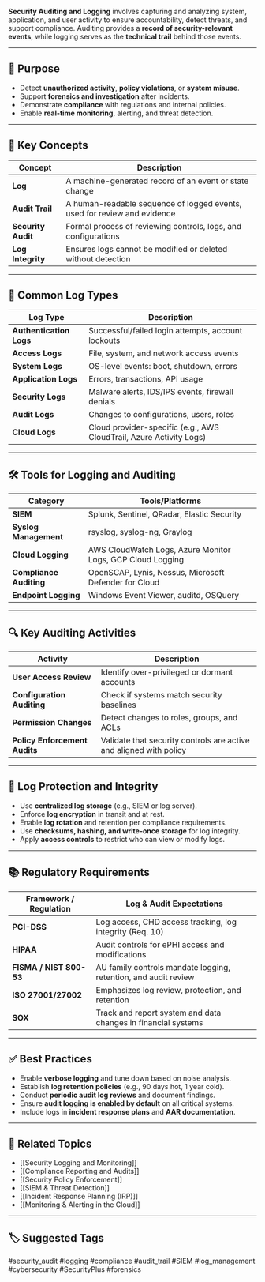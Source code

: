 **Security Auditing and Logging** involves capturing and analyzing system, application, and user activity to ensure accountability, detect threats, and support compliance. Auditing provides a **record of security-relevant events**, while logging serves as the **technical trail** behind those events.

---

## 🎯 Purpose

- Detect **unauthorized activity**, **policy violations**, or **system misuse**.
- Support **forensics and investigation** after incidents.
- Demonstrate **compliance** with regulations and internal policies.
- Enable **real-time monitoring**, alerting, and threat detection.

---

## 🧱 Key Concepts

| Concept        | Description                                                                 |
|----------------|-----------------------------------------------------------------------------|
| **Log**         | A machine-generated record of an event or state change                     |
| **Audit Trail** | A human-readable sequence of logged events, used for review and evidence   |
| **Security Audit** | Formal process of reviewing controls, logs, and configurations           |
| **Log Integrity** | Ensures logs cannot be modified or deleted without detection              |

---

## 🧰 Common Log Types

| Log Type               | Description                                                           |
|------------------------|-----------------------------------------------------------------------|
| **Authentication Logs**| Successful/failed login attempts, account lockouts                    |
| **Access Logs**         | File, system, and network access events                              |
| **System Logs**         | OS-level events: boot, shutdown, errors                              |
| **Application Logs**    | Errors, transactions, API usage                                      |
| **Security Logs**       | Malware alerts, IDS/IPS events, firewall denials                     |
| **Audit Logs**          | Changes to configurations, users, roles                              |
| **Cloud Logs**          | Cloud provider-specific (e.g., AWS CloudTrail, Azure Activity Logs)  |

---

## 🛠 Tools for Logging and Auditing

| Category               | Tools/Platforms                                                      |
|------------------------|----------------------------------------------------------------------|
| **SIEM**               | Splunk, Sentinel, QRadar, Elastic Security                           |
| **Syslog Management**  | rsyslog, syslog-ng, Graylog                                          |
| **Cloud Logging**      | AWS CloudWatch Logs, Azure Monitor Logs, GCP Cloud Logging           |
| **Compliance Auditing**| OpenSCAP, Lynis, Nessus, Microsoft Defender for Cloud                |
| **Endpoint Logging**   | Windows Event Viewer, auditd, OSQuery                                |

---

## 🔍 Key Auditing Activities

| Activity                   | Description                                                         |
|----------------------------|----------------------------------------------------------------------|
| **User Access Review**      | Identify over-privileged or dormant accounts                         |
| **Configuration Auditing** | Check if systems match security baselines                           |
| **Permission Changes**      | Detect changes to roles, groups, and ACLs                           |
| **Policy Enforcement Audits** | Validate that security controls are active and aligned with policy |

---

## 🔐 Log Protection and Integrity

- Use **centralized log storage** (e.g., SIEM or log server).
- Enforce **log encryption** in transit and at rest.
- Enable **log rotation** and retention per compliance requirements.
- Use **checksums, hashing, and write-once storage** for log integrity.
- Apply **access controls** to restrict who can view or modify logs.

---

## 📚 Regulatory Requirements

| Framework / Regulation | Log & Audit Expectations                                             |
|------------------------|----------------------------------------------------------------------|
| **PCI-DSS**             | Log access, CHD access tracking, log integrity (Req. 10)            |
| **HIPAA**               | Audit controls for ePHI access and modifications                    |
| **FISMA / NIST 800-53** | AU family controls mandate logging, retention, and audit review     |
| **ISO 27001/27002**     | Emphasizes log review, protection, and retention                    |
| **SOX**                 | Track and report system and data changes in financial systems       |

---

## ✅ Best Practices

- Enable **verbose logging** and tune down based on noise analysis.
- Establish **log retention policies** (e.g., 90 days hot, 1 year cold).
- Conduct **periodic audit log reviews** and document findings.
- Ensure **audit logging is enabled by default** on all critical systems.
- Include logs in **incident response plans** and **AAR documentation**.

---

## 🧩 Related Topics

- [[Security Logging and Monitoring]]
- [[Compliance Reporting and Audits]]
- [[Security Policy Enforcement]]
- [[SIEM & Threat Detection]]
- [[Incident Response Planning (IRP)]]
- [[Monitoring & Alerting in the Cloud]]

---

## 🏷 Suggested Tags

#security_audit #logging #compliance #audit_trail #SIEM #log_management #cybersecurity #SecurityPlus #forensics
